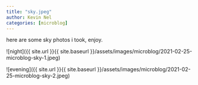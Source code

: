 ```yaml
---
title: "sky.jpeg"
author: Kevin Nel
categories: [microblog]
---
```


here are some sky photos i took, enjoy.

![night]({{ site.url }}{{ site.baseurl }}/assets/images/microblog/2021-02-25-microblog-sky-1.jpeg)

![evening]({{ site.url }}{{ site.baseurl }}/assets/images/microblog/2021-02-25-microblog-sky-2.jpeg)
